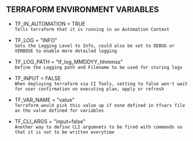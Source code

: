 ## TERRAFORM ENVIRONMENT VARIABLES

- TF_IN_AUTOMATION = TRUE  
  `Tells terraform that it is running in an Automation Context`


- TF_LOG = "INFO"  
  `Sets the Logging Level to Info, could also be set to DEBUG or VERBOSE to enable more detailed logging`

- TF_LOG_PATH = "tf_log_MMDDYY_hhmmss"   
  `Define the Logging path and Filename to be used for storing logs`


- TF_INPUT = FALSE   
  `When deploying terraform via CI Tools, setting to false won't wait for user confirmation on executing plan, apply or refresh`


- TF_VAR_NAME = "value"   
  `Terraform would pick this value up if none defined in tfvars file as the value defined for variables`


- TF_CLI_ARGS = "input=false"   
  `Another way to define CLI argumnets to be fired with commands so that it is not to be written everytime`

